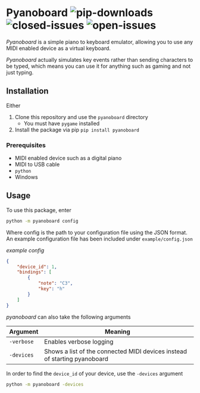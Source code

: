 # Pyanoboard ![pip-downloads](https://img.shields.io/pypi/dm/pyanoboard.svg?color=%23fc9a95&style=popout) ![closed-issues](https://img.shields.io/github/issues-closed-raw/QFSW/Pyanoboard.svg?color=51c414) ![open-issues](https://img.shields.io/github/issues-raw/QFSW/Pyanoboard.svg?color=c41414&style=popout)
_Pyanoboard_ is a simple piano to keyboard emulator, allowing you to use any MIDI enabled device as a virtual keyboard.

_Pyanoboard_ actually simulates key events rather than sending characters to be typed, which means you can use it for anything such as gaming and not just typing.

## Installation

Either

1. Clone this repository and use the `pyanoboard` directory
   - You must have `pygame` installed
2. Install the package via pip `pip install pyanoboard`

###  Prerequisites

- MIDI enabled device such as a digital piano
- MIDI to USB cable
- `python` 
- Windows

## Usage

To use this package, enter

```bash
python -m pyanoboard config
```

Where config is the path to your configuration file using the JSON format. An example configuration file has been included under `example/config.json`

_example config_

```json
{
    "device_id": 1,
    "bindings": [
        {
            "note": "C3",
            "key": "h"
        }
    ]
}
```

_pyanoboard_ can also take the following arguments

| Argument   | Meaning                                                      |
| ---------- | ------------------------------------------------------------ |
| `-verbose` | Enables verbose logging                                      |
| `-devices` | Shows a list of the connected MIDI devices instead of starting pyanoboard |

In order to find the `device_id` of your device, use the `-devices` argument

```bash
python -m pyanoboard -devices
```

